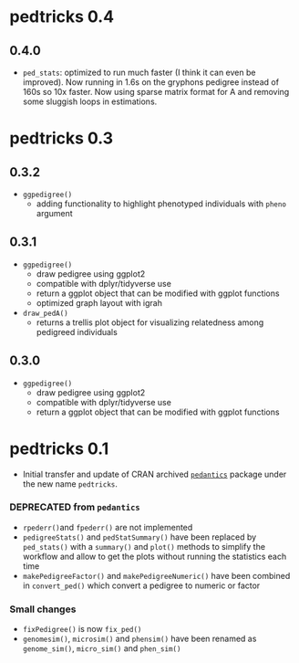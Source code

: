 # pedtricks 0.4

## 0.4.0

- `ped_stats`: optimized to run much faster (I think it can even be improved).  Now running in 1.6s on the gryphons pedigree instead of 160s so 10x faster. Now using sparse matrix format for A and removing some sluggish loops in estimations.

# pedtricks 0.3

## 0.3.2

- `ggpedigree()`
  - adding functionality to highlight phenotyped individuals with `pheno` argument

## 0.3.1

- `ggpedigree()`
  - draw pedigree using ggplot2
  - compatible with dplyr/tidyverse use
  - return a ggplot object that can be modified with ggplot functions
  - optimized graph layout with igrah
- `draw_pedA()`
  - returns a trellis plot object for visualizing relatedness among pedigreed individuals

## 0.3.0

- `ggpedigree()`
  - draw pedigree using ggplot2
  - compatible with dplyr/tidyverse use
  - return a ggplot object that can be modified with ggplot functions


# pedtricks 0.1

- Initial transfer and update of CRAN archived [`pedantics`](https://CRAN.R-project.org/package=pedantics) package under the new name `pedtricks`.

### DEPRECATED from `pedantics`

- `rpederr()`and `fpederr()` are  not implemented
- `pedigreeStats()` and `pedStatSummary()` have been replaced by `ped_stats()` with a `summary()` and `plot()` methods to simplify the workflow and allow to get the plots without running the statistics each time
- `makePedigreeFactor()` and `makePedigreeNumeric()` have been combined in `convert_ped()` which convert a pedigree to numeric or factor
      
### Small changes

- `fixPedigree()` is now `fix_ped()`
- `genomesim()`, `microsim()` and `phensim()` have been renamed as `genome_sim()`, `micro_sim()` and `phen_sim()`

